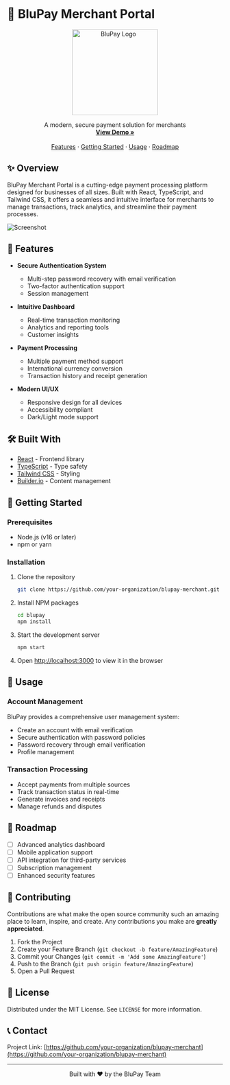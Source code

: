 # 💙 BluPay Merchant Portal

<div align="center">
  <img src="https://cdn.builder.io/api/v1/image/assets/26f75009eb984fdf84e8a5f10f28c4b7/9b7e78e313baed7c6a4c8f4713616b5b04744706" alt="BluPay Logo" width="200"/>
  
  <p align="center">
    A modern, secure payment solution for merchants
    <br />
    <a href="#demo"><strong>View Demo »</strong></a>
    <br />
    <br />
    <a href="#features">Features</a>
    ·
    <a href="#getting-started">Getting Started</a>
    ·
    <a href="#usage">Usage</a>
    ·
    <a href="#roadmap">Roadmap</a>
  </p>
</div>

## ✨ Overview

BluPay Merchant Portal is a cutting-edge payment processing platform designed for businesses of all sizes. Built with React, TypeScript, and Tailwind CSS, it offers a seamless and intuitive interface for merchants to manage transactions, track analytics, and streamline their payment processes.

![Screenshot](https://placehold.co/600x400?text=BluPay+Screenshot)

## 🚀 Features

- **Secure Authentication System**
  - Multi-step password recovery with email verification
  - Two-factor authentication support
  - Session management

- **Intuitive Dashboard**
  - Real-time transaction monitoring
  - Analytics and reporting tools
  - Customer insights

- **Payment Processing**
  - Multiple payment method support
  - International currency conversion
  - Transaction history and receipt generation

- **Modern UI/UX**
  - Responsive design for all devices
  - Accessibility compliant
  - Dark/Light mode support

## 🛠️ Built With

- [React](https://reactjs.org/) - Frontend library
- [TypeScript](https://www.typescriptlang.org/) - Type safety
- [Tailwind CSS](https://tailwindcss.com/) - Styling
- [Builder.io](https://builder.io/) - Content management

## 🏁 Getting Started

### Prerequisites

- Node.js (v16 or later)
- npm or yarn

### Installation

1. Clone the repository
   ```sh
   git clone https://github.com/your-organization/blupay-merchant.git
   ```

2. Install NPM packages
   ```sh
   cd blupay
   npm install
   ```

3. Start the development server
   ```sh
   npm start
   ```

4. Open [http://localhost:3000](http://localhost:3000) to view it in the browser

## 📖 Usage

### Account Management

BluPay provides a comprehensive user management system:

- Create an account with email verification
- Secure authentication with password policies
- Password recovery through email verification
- Profile management

### Transaction Processing

- Accept payments from multiple sources
- Track transaction status in real-time
- Generate invoices and receipts
- Manage refunds and disputes

## 🔮 Roadmap

- [ ] Advanced analytics dashboard
- [ ] Mobile application support
- [ ] API integration for third-party services
- [ ] Subscription management
- [ ] Enhanced security features

## 🤝 Contributing

Contributions are what make the open source community such an amazing place to learn, inspire, and create. Any contributions you make are **greatly appreciated**.

1. Fork the Project
2. Create your Feature Branch (`git checkout -b feature/AmazingFeature`)
3. Commit your Changes (`git commit -m 'Add some AmazingFeature'`)
4. Push to the Branch (`git push origin feature/AmazingFeature`)
5. Open a Pull Request

## 📄 License

Distributed under the MIT License. See `LICENSE` for more information.

## 📞 Contact

Project Link: [https://github.com/your-organization/blupay-merchant](https://github.com/your-organization/blupay-merchant)

---

<div align="center">
  <p>Built with ❤️ by the BluPay Team</p>
</div>
